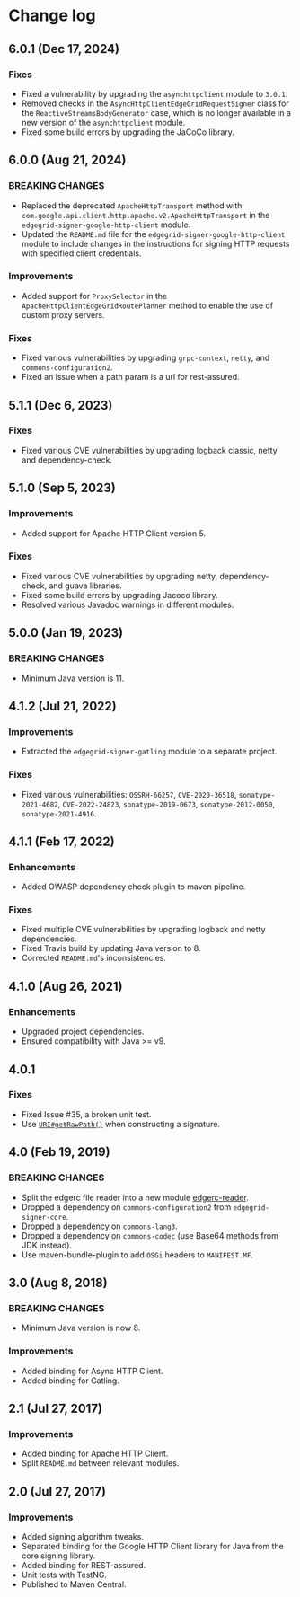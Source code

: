 # Change log

## 6.0.1 (Dec 17, 2024)

### Fixes

* Fixed a vulnerability by upgrading the `asynchttpclient` module to `3.0.1`.
* Removed checks in the `AsyncHttpClientEdgeGridRequestSigner` class for the `ReactiveStreamsBodyGenerator` case, which is no longer available in a new version of the `asynchttpclient` module.
* Fixed some build errors by upgrading the JaCoCo library.

## 6.0.0 (Aug 21, 2024)

### BREAKING CHANGES

* Replaced the deprecated `ApacheHttpTransport` method with `com.google.api.client.http.apache.v2.ApacheHttpTransport` in the `edgegrid-signer-google-http-client` module.
* Updated the `README.md` file for the `edgegrid-signer-google-http-client` module to include changes in the instructions for signing HTTP requests with specified client credentials.

### Improvements

* Added support for `ProxySelector` in the `ApacheHttpClientEdgeGridRoutePlanner` method to enable the use of custom proxy servers.

### Fixes

* Fixed various vulnerabilities by upgrading `grpc-context`, `netty`, and `commons-configuration2`.
* Fixed an issue when a path param is a url for rest-assured.


## 5.1.1 (Dec 6, 2023)

### Fixes

* Fixed various CVE vulnerabilities by upgrading logback classic, netty and dependency-check.


## 5.1.0 (Sep 5, 2023)

### Improvements

* Added support for Apache HTTP Client version 5.

### Fixes

* Fixed various CVE vulnerabilities by upgrading netty, dependency-check, and guava libraries.
* Fixed some build errors by upgrading Jacoco library.
* Resolved various Javadoc warnings in different modules.

## 5.0.0 (Jan 19, 2023)

### BREAKING CHANGES

*  Minimum Java version is 11.

## 4.1.2 (Jul 21, 2022)

### Improvements

* Extracted the `edgegrid-signer-gatling` module to a separate project.

### Fixes

* Fixed various vulnerabilities: `OSSRH-66257`, `CVE-2020-36518`, `sonatype-2021-4682`, `CVE-2022-24823`, `sonatype-2019-0673`, `sonatype-2012-0050`, `sonatype-2021-4916`.

## 4.1.1 (Feb 17, 2022)

### Enhancements

* Added OWASP dependency check plugin to maven pipeline.

### Fixes

* Fixed multiple CVE vulnerabilities by upgrading logback and netty dependencies.
* Fixed Travis build by updating Java version to 8.
* Corrected `README.md`'s inconsistencies.

## 4.1.0 (Aug 26, 2021)

### Enhancements

* Upgraded project dependencies.
* Ensured compatibility with Java >= v9.

## 4.0.1

### Fixes

* Fixed Issue #35, a broken unit test.
* Use [`URI#getRawPath()`](https://docs.oracle.com/javase/8/docs/api/java/net/URI.html#getRawPath--) when constructing a signature.

## 4.0 (Feb 19, 2019)

### BREAKING CHANGES

* Split the edgerc file reader into a new module [edgerc-reader](edgerc-reader).
* Dropped a dependency on `commons-configuration2` from `edgegrid-signer-core`.
* Dropped a dependency on `commons-lang3`.
* Dropped a dependency on `commons-codec` (use Base64 methods from JDK instead).
* Use maven-bundle-plugin to add `OSGi` headers to `MANIFEST.MF`.

## 3.0 (Aug 8, 2018)

### BREAKING CHANGES

* Minimum Java version is now 8.

### Improvements

* Added binding for Async HTTP Client.
* Added binding for Gatling.

## 2.1 (Jul 27, 2017)

### Improvements

* Added binding for Apache HTTP Client.
* Split `README.md` between relevant modules.

## 2.0 (Jul 27, 2017)

### Improvements

* Added signing algorithm tweaks.
* Separated binding for the Google HTTP Client library for Java from the core signing library.
* Added binding for REST-assured.
* Unit tests with TestNG.
* Published to Maven Central.